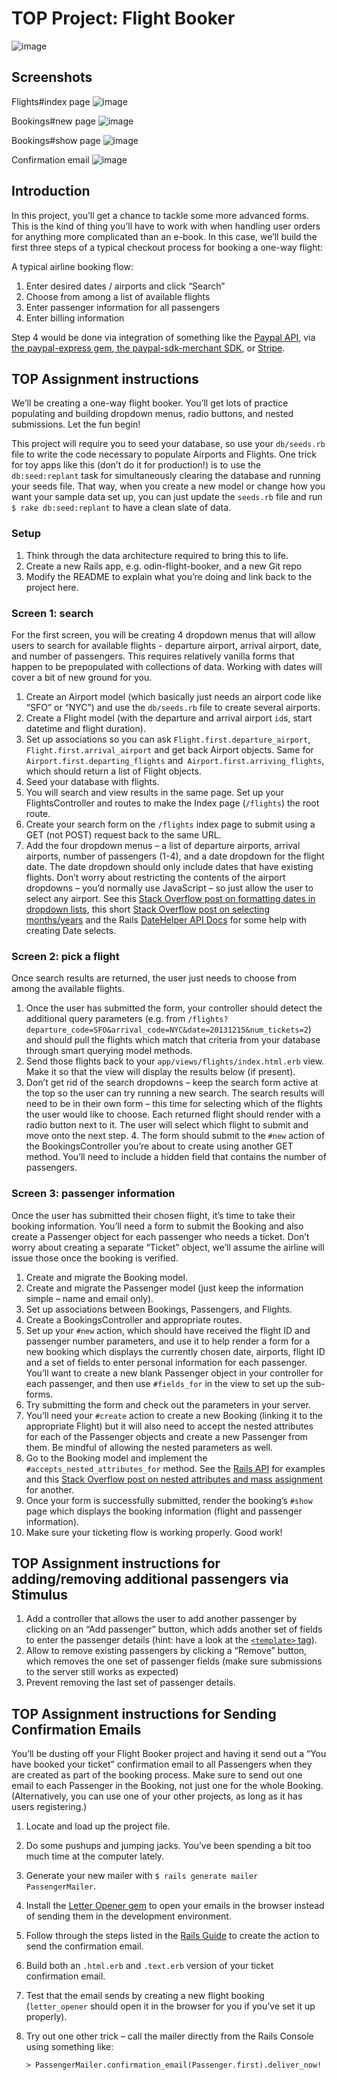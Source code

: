 # TOP Project: Flight Booker

![image](https://github.com/user-attachments/assets/20f14b74-47dc-4e3c-9b55-ba1964d0c2d5)

## Screenshots
Flights#index page
![image](https://github.com/user-attachments/assets/dd3e5f8d-ef35-4bf6-8cc5-d52cfa9747c5)

Bookings#new page
![image](https://github.com/user-attachments/assets/0a4150e0-9651-418c-9280-0153b10313d9)

Bookings#show page
![image](https://github.com/user-attachments/assets/4b2ce129-de01-494b-b17f-3323e53f7e5a)

Confirmation email
![image](https://github.com/user-attachments/assets/25290c88-c290-4405-b67e-d43e8050c17b)


## Introduction
In this project, you’ll get a chance to tackle some more advanced forms. This is the kind of thing you’ll have to work with when handling user orders for anything more complicated than an e-book. In this case, we’ll build the first three steps of a typical checkout process for booking a one-way flight:

A typical airline booking flow:

1. Enter desired dates / airports and click “Search”
2. Choose from among a list of available flights
3. Enter passenger information for all passengers
4. Enter billing information


Step 4 would be done via integration of something like the [Paypal API](http://coding.smashingmagazine.com/2011/09/05/getting-started-with-the-paypal-api/), via [the paypal-express gem](https://github.com/nov/paypal-express),[ the paypal-sdk-merchant SDK](https://www.tommyblue.it/2013/07/02/paypal-express-checkout-with-ruby-on-rails-and-paypal-sdk-merchant/), or [Stripe](https://docs.stripe.com/checkout/quickstart).

## TOP Assignment instructions
We’ll be creating a one-way flight booker. You’ll get lots of practice populating and building dropdown menus, radio buttons, and nested submissions. Let the fun begin!

This project will require you to seed your database, so use your `db/seeds.rb` file to write the code necessary to populate Airports and Flights. One trick for toy apps like this (don’t do it for production!) is to use the `db:seed:replant` task for simultaneously clearing the database and running your seeds file. That way, when you create a new model or change how you want your sample data set up, you can just update the `seeds.rb` file and run `$ rake db:seed:replant` to have a clean slate of data.

### Setup
1. Think through the data architecture required to bring this to life.
2. Create a new Rails app, e.g. odin-flight-booker, and a new Git repo
3. Modify the README to explain what you’re doing and link back to the project here.
   
### Screen 1: search
For the first screen, you will be creating 4 dropdown menus that will allow users to search for available flights - departure airport, arrival airport, date, and number of passengers. This requires relatively vanilla forms that happen to be prepopulated with collections of data. Working with dates will cover a bit of new ground for you.

1. Create an Airport model (which basically just needs an airport code like “SFO” or “NYC”) and use the `db/seeds.rb` file to create several airports.
2. Create a Flight model (with the departure and arrival airport `id`s, start datetime and flight duration).
3. Set up associations so you can ask `Flight.first.departure_airport`, `Flight.first.arrival_airport` and get back Airport objects. Same for `Airport.first.departing_flights` and` Airport.first.arriving_flights`, which should return a list of Flight objects.
4. Seed your database with flights.
5. You will search and view results in the same page. Set up your FlightsController and routes to make the Index page (`/flights`) the root route.
6. Create your search form on the `/flights` index page to submit using a GET (not POST) request back to the same URL.
7. Add the four dropdown menus – a list of departure airports, arrival airports, number of passengers (1-4), and a date dropdown for the flight date. The date dropdown should only include dates that have existing flights. Don’t worry about restricting the contents of the airport dropdowns – you’d normally use JavaScript – so just allow the user to select any airport. See this [Stack Overflow post on formatting dates in dropdown lists](http://stackoverflow.com/questions/15720940/rails-format-date-in-drop-down-list-in-view), this short [Stack Overflow post on selecting months/years](http://stackoverflow.com/questions/13001904/rails-drop-down-select-month-year) and the Rails [DateHelper API Docs](http://api.rubyonrails.org/classes/ActionView/Helpers/DateHelper.html) for some help with creating Date selects.
   
### Screen 2: pick a flight
Once search results are returned, the user just needs to choose from among the available flights.

1. Once the user has submitted the form, your controller should detect the additional query parameters (e.g. from `/flights?departure_code=SFO&arrival_code=NYC&date=20131215&num_tickets=2`) and should pull the flights which match that criteria from your database through smart querying model methods.
2. Send those flights back to your `app/views/flights/index.html.erb` view. Make it so that the view will display the results below (if present).
3. Don’t get rid of the search dropdowns – keep the search form active at the top so the user can try running a new search.
The search results will need to be in their own form – this time for selecting which of the flights the user would like to choose. Each returned flight should render with a radio button next to it. The user will select which flight to submit and move onto the next step. 4. The form should submit to the `#new` action of the BookingsController you’re about to create using another GET method. You’ll need to include a hidden field that contains the number of passengers.

### Screen 3: passenger information
Once the user has submitted their chosen flight, it’s time to take their booking information. You’ll need a form to submit the Booking and also create a Passenger object for each passenger who needs a ticket. Don’t worry about creating a separate “Ticket” object, we’ll assume the airline will issue those once the booking is verified.

1. Create and migrate the Booking model.
2. Create and migrate the Passenger model (just keep the information simple – name and email only).
3. Set up associations between Bookings, Passengers, and Flights.
4. Create a BookingsController and appropriate routes.
5. Set up your `#new` action, which should have received the flight ID and passenger number parameters, and use it to help render a form for a new booking which displays the currently chosen date, airports, flight ID and a set of fields to enter personal information for each passenger. You’ll want to create a new blank Passenger object in your controller for each passenger, and then use `#fields_for` in the view to set up the sub-forms.
6. Try submitting the form and check out the parameters in your server.
7. You’ll need your `#create` action to create a new Booking (linking it to the appropriate Flight) but it will also need to accept the nested attributes for each of the Passenger objects and create a new Passenger from them. Be mindful of allowing the nested parameters as well.
8. Go to the Booking model and implement the `#accepts_nested_attributes_for` method. See the [Rails API](http://api.rubyonrails.org/classes/ActiveRecord/NestedAttributes/ClassMethods.html) for examples and this [Stack Overflow post on nested attributes and mass assignment](http://stackoverflow.com/questions/18540679/rails-4-accepts-nested-attributes-for-and-mass-assignment) for another.
9. Once your form is successfully submitted, render the booking’s `#show` page which displays the booking information (flight and passenger information).
10. Make sure your ticketing flow is working properly. Good work!

## TOP Assignment instructions for adding/removing additional passengers via Stimulus

1. Add a controller that allows the user to add another passenger by clicking on an “Add passenger” button, which adds another set of fields to enter the passenger details (hint: have a look at the [`<template>` tag](https://developer.mozilla.org/en-US/docs/Web/HTML/Element/template)).
2. Allow to remove existing passengers by clicking a “Remove” button, which removes the one set of passenger fields (make sure submissions to the server still works as expected)
3. Prevent removing the last set of passenger details.

## TOP Assignment instructions for Sending Confirmation Emails

You’ll be dusting off your Flight Booker project and having it send out a “You have booked your ticket” confirmation email to all Passengers when they are created as part of the booking process. Make sure to send out one email to each Passenger in the Booking, not just one for the whole Booking. (Alternatively, you can use one of your other projects, as long as it has users registering.)

1. Locate and load up the project file.
2. Do some pushups and jumping jacks. You’ve been spending a bit too much time at the computer lately.
3. Generate your new mailer with `$ rails generate mailer PassengerMailer`.
4. Install the [Letter Opener gem](https://github.com/ryanb/letter_opener) to open your emails in the browser instead of sending them in the development environment.
5. Follow through the steps listed in the [Rails Guide](http://guides.rubyonrails.org/action_mailer_basics.html) to create the action to send the confirmation email.
6. Build both an `.html.erb` and `.text.erb` version of your ticket confirmation email.
7. Test that the email sends by creating a new flight booking (`letter_opener` should open it in the browser for you if you’ve set it up properly).
8. Try out one other trick – call the mailer directly from the Rails Console using something like:

   ```
   > PassengerMailer.confirmation_email(Passenger.first).deliver_now!
   ```
